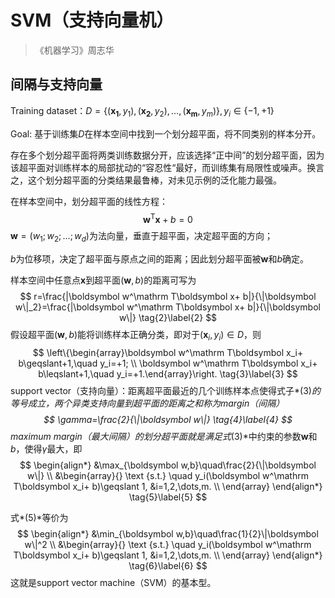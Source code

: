 # SVM（支持向量机）

>   《机器学习》周志华

## 间隔与支持向量

Training dataset：$D=\{(\boldsymbol{x_1},y_1),(\boldsymbol{x_2},y_2),\dots,(\boldsymbol{x_m},y_m)\},y_i\in\{-1,+1\}$

Goal: 基于训练集$D$在样本空间中找到一个划分超平面，将不同类别的样本分开。

存在多个划分超平面将两类训练数据分开，应该选择“正中间”的划分超平面，因为该超平面对训练样本的局部扰动的“容忍性“最好，而训练集有局限性或噪声。换言之，这个划分超平面的分类结果最鲁棒，对未见示例的泛化能力最强。

在样本空间中，划分超平面的线性方程：
$$
\boldsymbol w^\mathrm T \boldsymbol x+b=0
\tag{1}\label{1}
$$
$\boldsymbol w=(w_1;w_2;\dots;w_d)$为法向量，垂直于超平面，决定超平面的方向；

$b$为位移项，决定了超平面与原点之间的距离；因此划分超平面被$\boldsymbol w$和$b$确定。

样本空间中任意点$\boldsymbol x$到超平面$(\boldsymbol w,b)$的距离可写为
$$
r=\frac{|\boldsymbol w^\mathrm T\boldsymbol x+ b|}{\|\boldsymbol w\|_2}=\frac{|\boldsymbol w^\mathrm T\boldsymbol x+ b|}{\|\boldsymbol w\|}
\tag{2}\label{2}
$$
假设超平面$(\boldsymbol w,b)$能将训练样本正确分类，即对于$(\boldsymbol x_i,y_i) \in D$，则
$$
\left\{\begin{array}\boldsymbol w^\mathrm T\boldsymbol x_i+ b\geqslant+1,\quad y_i=+1; \\
\boldsymbol w^\mathrm T\boldsymbol x_i+ b\leqslant+1,\quad y_i=+1.\end{array}\right.
\tag{3}\label{3}
$$
support vector（支持向量）：距离超平面最近的几个训练样本点使得式子*(3)*的等号成立，两个异类支持向量到超平面的距离之和称为margin（间隔）
$$
\gamma=\frac{2}{\|\boldsymbol w\|}
\tag{4}\label{4}
$$
maximum margin（最大间隔）的划分超平面就是满足式*(3)*中约束的参数$\boldsymbol w$和$b$，使得$\gamma$最大，即
$$
\begin{align*}
&\max_{\boldsymbol w,b}\quad\frac{2}{\|\boldsymbol w\|} \\
&\begin{array}{}
\text {s.t.} \quad y_i(\boldsymbol w^\mathrm T\boldsymbol x_i+ b)\geqslant 1, &i=1,2,\dots,m. \\
\end{array}
\end{align*}
\tag{5}\label{5}
$$

式*(5)*等价为
$$
\begin{align*}
&\min_{\boldsymbol w,b}\quad\frac{1}{2}\|\boldsymbol w\|^2 \\
&\begin{array}{}
\text {s.t.} \quad y_i(\boldsymbol w^\mathrm T\boldsymbol x_i+ b)\geqslant 1, &i=1,2,\dots,m. \\
\end{array}
\end{align*}
\tag{6}\label{6}
$$
这就是support vector machine（SVM）的基本型。


